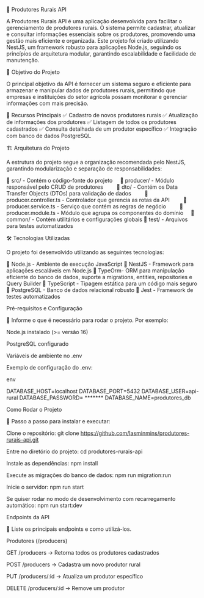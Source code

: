 🌾 Produtores Rurais API

A Produtores Rurais API é uma aplicação desenvolvida para facilitar o gerenciamento de produtores rurais. O sistema permite cadastrar, atualizar e consultar informações essenciais sobre os produtores, promovendo uma gestão mais eficiente e organizada.
Este projeto foi criado utilizando NestJS, um framework robusto para aplicações Node.js, seguindo os princípios de arquitetura modular, garantindo escalabilidade e facilidade de manutenção.

🎯 Objetivo do Projeto

O principal objetivo da API é fornecer um sistema seguro e eficiente para armazenar e manipular dados de produtores rurais, permitindo que empresas e instituições do setor agrícola possam monitorar e gerenciar informações com mais precisão.

🔹 Recursos Principais
✅ Cadastro de novos produtores rurais
✅ Atualização de informações dos produtores
✅ Listagem de todos os produtores cadastrados
✅ Consulta detalhada de um produtor específico
✅ Integração com banco de dados PostgreSQL

🏗️ Arquitetura do Projeto

A estrutura do projeto segue a organização recomendada pelo NestJS, garantindo modularização e separação de responsabilidades:

📂 src/ - Contém o código-fonte do projeto
    📂 producer/ - Módulo responsável pelo CRUD de produtores
        📂 dto/ - Contém os Data Transfer Objects (DTOs) para validação de dados
        📄 producer.controller.ts - Controlador que gerencia as rotas da API
        📄 producer.service.ts - Serviço que contém as regras de negócio
        📄 producer.module.ts - Módulo que agrupa os componentes do domínio
    📂 common/ - Contém utilitários e configurações globais
📂 test/ - Arquivos para testes automatizados

🛠️ Tecnologias Utilizadas

O projeto foi desenvolvido utilizando as seguintes tecnologias:

🔹 Node.js - Ambiente de execução JavaScript
🔹 NestJS - Framework para aplicações escaláveis em Node.js
🔹 TypeOrm- ORM para manipulação eficiente do banco de dados, suporte a migrations, entities, repositories e Query Builder
🔹 TypeScript - Tipagem estática para um código mais seguro
🔹 PostgreSQL - Banco de dados relacional robusto
🔹 Jest - Framework de testes automatizados

 Pré-requisitos e Configuração

📌 Informe o que é necessário para rodar o projeto. Por exemplo:

Node.js instalado (>= versão 16)

PostgreSQL configurado

Variáveis de ambiente no .env

Exemplo de configuração do .env:

env

DATABASE_HOST=localhost
DATABASE_PORT=5432
DATABASE_USER=api-rural
DATABASE_PASSWORD= *******
DATABASE_NAME=produtores_db


 Como Rodar o Projeto

📌 Passo a passo para instalar e executar:

Clone o repositório:
git clone https://github.com/Iasminmins/produtores-rurais-api.git

Entre no diretório do projeto:
cd produtores-rurais-api

Instale as dependências:
npm install

Execute as migrações do banco de dados:
npm run migration:run

Inicie o servidor:
npm run start

Se quiser rodar no modo de desenvolvimento com recarregamento automático:
npm run start:dev


Endpoints da API

📌 Liste os principais endpoints e como utilizá-los.

Produtores (/producers)

GET /producers → Retorna todos os produtores cadastrados

POST /producers → Cadastra um novo produtor rural

PUT /producers/:id → Atualiza um produtor específico

DELETE /producers/:id → Remove um produtor
